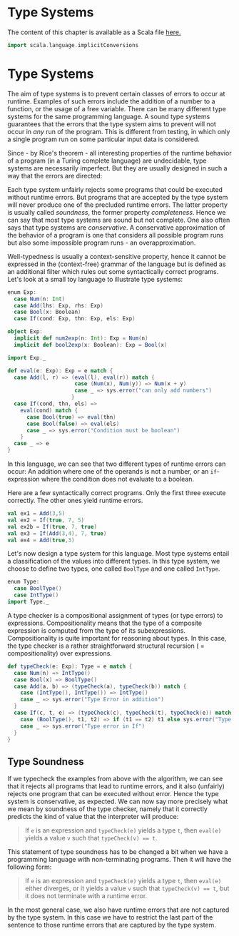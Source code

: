 # Type Systems

The content of this chapter is available as a Scala file [here.](./type-systems.scala)

```scala mdoc:invisible
import scala.language.implicitConversions
```

Type Systems
============

The aim of type systems is to prevent certain classes of errors to occur at runtime. Examples of such errors include the addition of
a number to a function, or the usage of a free variable. There can be many different type systems for the same programming language.
A sound type systems guarantees that the errors that the type system aims to prevent will not occur in _any_ run of the program.
This is different from testing, in which only a single program run on some particular input data is considered.

Since - by Rice's theorem - all interesting properties of the runtime behavior of a program (in a Turing complete language) are undecidable,
type systems are necessarily imperfect. But they are usually designed in such a way that the errors are directed:

Each type system unfairly rejects some programs that could be executed without runtime errors. But programs that are accepted by the
type system will never produce one of the precluded runtime errors. The latter property is usually called _soundness_,
the former property _completeness_. Hence we can say that most type systems are sound but not complete. One also often says that
type systems are _conservative_. A conservative approximation of the behavior of a program is one that considers all possible program
runs but also some impossible program runs - an overapproximation.

Well-typedness is usually a context-sensitive property, hence it cannot be expressed in the (context-free) grammar of the language
but is defined as an additional filter which rules out some syntactically correct programs.
Let's look at a small toy language to illustrate type systems:

```scala mdoc
enum Exp:
  case Num(n: Int)
  case Add(lhs: Exp, rhs: Exp)
  case Bool(x: Boolean)
  case If(cond: Exp, thn: Exp, els: Exp)

object Exp:
  implicit def num2exp(n: Int): Exp = Num(n)
  implicit def bool2exp(x: Boolean): Exp = Bool(x)

import Exp._

def eval(e: Exp): Exp = e match {
  case Add(l, r) => (eval(l), eval(r)) match {
                     case (Num(x), Num(y)) => Num(x + y)
                     case _ => sys.error("can only add numbers")
                    }
  case If(cond, thn, els) =>
    eval(cond) match {
      case Bool(true) => eval(thn)
      case Bool(false) => eval(els)
      case _ => sys.error("Condition must be boolean")
    }
  case _ => e
}
```

In this language, we can see that two different types of runtime errors can occur:
An addition where one of the operands is not a number, or an ``if``-expression where the condition
does not evaluate to a boolean.

Here are a few syntactically correct programs. Only the first three execute correctly. The
other ones yield runtime errors.

```scala mdoc:silent
val ex1 = Add(3,5)
val ex2 = If(true, 7, 5)
val ex2b = If(true, 7, true)
val ex3 = If(Add(3,4), 7, true)
val ex4 = Add(true,3)
```

Let's now design a type system for this language. Most type systems entail a classification of the values into different types.
In this type system, we choose to define two types, one called `BoolType` and one called `IntType`.

```scala mdoc
enum Type:
  case BoolType()
  case IntType()
import Type._
```

A type checker is a compositional assignment of types (or type errors) to expressions. Compositionality means that the type of a
composite expression is computed from the type of its subexpressions. Compositionality is quite important for reasoning about types.
In this case, the type checker is a rather straightforward structural recursion ( = compositionality) over expressions.

```scala mdoc
def typeCheck(e: Exp): Type = e match {
  case Num(n) => IntType()
  case Bool(x) => BoolType()
  case Add(a, b) => (typeCheck(a), typeCheck(b)) match {
    case (IntType(), IntType()) => IntType()
    case _ => sys.error("Type Error in addition")
  }
  case If(c, t, e) => (typeCheck(c), typeCheck(t), typeCheck(e)) match {
    case (BoolType(), t1, t2) => if (t1 == t2) t1 else sys.error("Type error in if")
    case _ => sys.error("Type error in If")
  }
}
```

## Type Soundness

If we typecheck the examples from above with the algorithm, we can see that it rejects all programs that lead to runtime errors,
and it also (unfairly) rejects one program that can be executed without error. Hence the type system is conservative, as expected.
We can now say more precisely what we mean by soundness of the type checker, namely that it correctly predicts the kind of value that
the interpreter will produce:

>If ``e`` is an expression and ``typeCheck(e)`` yields a type ``t``, then ``eval(e)`` yields a value ``v`` such that ``typeCheck(v) == t``.

This statement of type soundness has to be changed a bit when we have a programming language with non-terminating programs.
Then it will have the following form:

>If ``e`` is an expression and ``typeCheck(e)`` yields a type ``t``, then ``eval(e)`` either diverges, or it yields a value ``v``
>such that ``typeCheck(v) == t``, but it does not terminate with a runtime error.

In the most general case, we also have runtime errors that are not captured by the type system. In this case we have to restrict
the last part of the sentence to those runtime errors that are captured by the type system.
